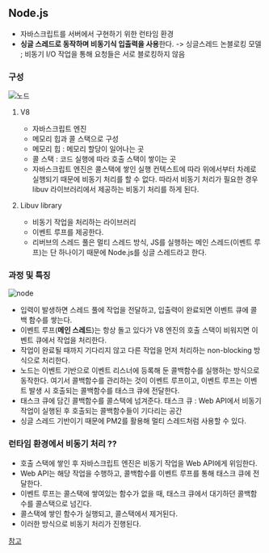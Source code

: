 ## Node.js

- 자바스크립트를 서버에서 구현하기 위한 런타임 환경
- **싱글 스레드로 동작하며 비동기식 입출력을 사용**한다.
     -> 싱글스레드 논블로킹 모델 ; 비동기 I/O 작업을 통해 요청들은 서로 블로킹하지 않음

### 구성

![노드](https://user-images.githubusercontent.com/61968474/130497630-5e50dc3c-c17b-4528-aa00-c48a18303464.PNG)

1. V8
    - 자바스크립트 엔진
    - 메모리 힙과 콜 스택으로 구성
    - 메모리 힙 : 메모리 할당이 일어나는 곳
    - 콜 스택 : 코드 실행에 따라 호출 스택이 쌓이는 곳
    - 자바스크립트 엔진은 콜스택에 쌓인 실행 컨텍스트에 따라 위에서부터 차례로 실행되기 때문에 비동기 처리를 할 수 없다. 따라서 비동기 처리가 필요한 경우 libuv 라이브러리에서 제공하는 비동기 처리를 하게 된다.

2. Libuv library 
    - 비동기 작업을 처리하는 라이브러리
    - 이벤트 루프를 제공한다.
    - 리버브의 스레드 풀은 멀티 스레드 방식, JS를 실행하는 메인 스레드(이벤트 루프)는 단 하나이기 때문에 Node.js를 싱글 스레드라고 한다.



### 과정 및 특징

![node](https://user-images.githubusercontent.com/61968474/130496872-2921718e-bac1-4a2c-a5f2-a9069d4f5685.PNG)

- 입력이 발생하면 스레드 풀에 작업을 전달하고, 입출력이 완료되면 이벤트 큐에 콜백 함수를 쌓는다.
- 이벤트 루프(**메인 스레드**)는 항상 돌고 있다가 V8 엔진의 호출 스택이 비워지면 이벤트 큐에서 작업을 처리한다.
- 작업이 완료될 때까지 기다리지 않고 다른 작업을 먼저 처리하는 non-blocking 방식으로 처리한다.
- 노드는 이벤트 기반으로 이벤트 리스너에 등록해 둔 콜백함수를 실행하는 방식으로 동작한다. 여기서 콜백함수를 관리하는 것이 이벤트 루프이고, 이벤트 루프는 이벤트 발생 시 호출되는 콜백함수를 태스크 큐에 전달한다. 
- 태스크 큐에 담긴 콜백함수를 콜스택에 넘겨준다.
    태스크 큐 : Web API에서 비동기 작업이 실행된 후 호출되는 콜백함수들이 기다리는 공간
- 싱글 스레드 기반이기 때문에 PM2를 활용해 멀티 스레드처럼 사용할 수 있다.

### 런타임 환경에서 비동기 처리 ??
- 호출 스택에 쌓인 후 자바스크립트 엔진은 비동기 작업을 Web API에게 위임한다.
- Web API는 해당 작업을 수행하고, 콜백함수를 이벤트 루프를 통해 태스크 큐에 전달한다.
- 이벤트 루프는 콜스택에 쌓여있는 함수가 없을 때, 태스크 큐에서 대기하던 콜백함수를 콜스택으로 넘긴다.
- 콜스택에 쌓인 함수가 실행되고, 콜스택에서 제거된다.
- 이러한 방식으로 비동기 처리가 진행된다.


[참고](https://medium.com/@gwakhyoeun/%EC%99%9C-node-js%EB%8A%94-single-thread-%EC%9D%B8%EA%B0%80-bb68434027a3)